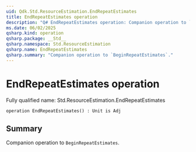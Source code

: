 ```yaml
---
uid: Qdk.Std.ResourceEstimation.EndRepeatEstimates
title: EndRepeatEstimates operation
description: "Q# EndRepeatEstimates operation: Companion operation to `BeginRepeatEstimates`."
ms.date: 06/02/2025
qsharp.kind: operation
qsharp.package: __Std__
qsharp.namespace: Std.ResourceEstimation
qsharp.name: EndRepeatEstimates
qsharp.summary: "Companion operation to `BeginRepeatEstimates`."
---
```


# EndRepeatEstimates operation

Fully qualified name: Std.ResourceEstimation.EndRepeatEstimates

```qsharp
operation EndRepeatEstimates() : Unit is Adj
```

## Summary
Companion operation to `BeginRepeatEstimates`.
